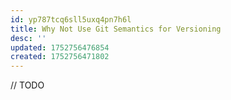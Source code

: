 ```yaml
---
id: yp787tcq6sll5uxq4pn7h6l
title: Why Not Use Git Semantics for Versioning
desc: ''
updated: 1752756476854
created: 1752756471802
---
```


// TODO